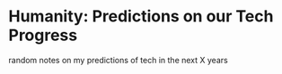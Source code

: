 # Humanity: Predictions on our Tech Progress
random notes on my predictions of tech in the next X years
